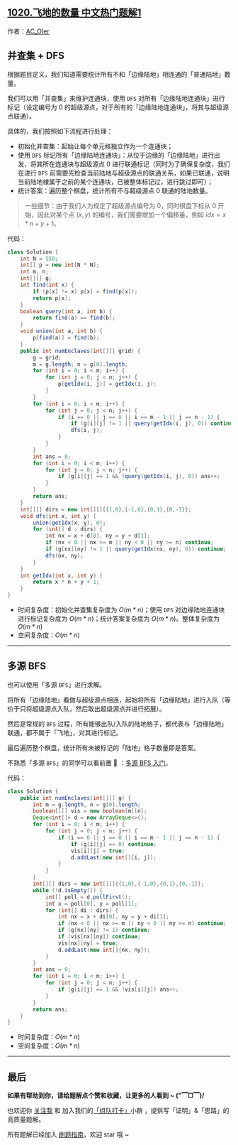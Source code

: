 ## [1020.飞地的数量 中文热门题解1](https://leetcode.cn/problems/number-of-enclaves/solutions/100000/gong-shui-san-xie-bing-cha-ji-dfs-yun-yo-oyh1)

作者：[AC_OIer](https://leetcode.cn/u/AC_OIer)
## 并查集 + DFS

根据题目定义，我们知道需要统计所有不和「边缘陆地」相连通的「普通陆地」数量。

我们可以用「并查集」来维护连通块，使用 `DFS` 对所有「边缘陆地连通块」进行标记（设定编号为 $0$ 的超级源点，对于所有的「边缘陆地连通块」，将其与超级源点联通）。

具体的，我们按照如下流程进行处理：

* 初始化并查集：起始让每个单元格独立作为一个连通块；
* 使用 `DFS`  标记所有「边缘陆地连通块」：从位于边缘的「边缘陆地」进行出发，将其所在连通块与超级源点 $0$ 进行联通标记（同时为了确保复杂度，我们在进行 `DFS` 前需要先检查当前陆地与超级源点的联通关系，如果已联通，说明当前陆地棣属于之前的某个连通块，已被整体标记过，进行跳过即可）；
* 统计答案：遍历整个棋盘，统计所有不与超级源点 $0$ 联通的陆地数量。

> 一些细节：由于我们人为规定了超级源点编号为 $0$，同时棋盘下标从 $0$ 开始，因此对某个点 $(x, y)$ 的编号，我们需要增加一个偏移量，例如 $idx = x * n + y + 1$。

代码：
```Java []
class Solution {
    int N = 550;
    int[] p = new int[N * N];
    int m, n;
    int[][] g;
    int find(int x) {
        if (p[x] != x) p[x] = find(p[x]);
        return p[x];
    }
    boolean query(int a, int b) {
        return find(a) == find(b);
    }
    void union(int a, int b) {
        p[find(a)] = find(b);
    }
    public int numEnclaves(int[][] grid) {
        g = grid;
        m = g.length; n = g[0].length;
        for (int i = 0; i < m; i++) {
            for (int j = 0; j < n; j++) {
                p[getIdx(i, j)] = getIdx(i, j);
            }
        }
        for (int i = 0; i < m; i++) {
            for (int j = 0; j < n; j++) {
                if (i == 0 || j == 0 || i == m - 1 || j == n - 1) {
                    if (g[i][j] != 1 || query(getIdx(i, j), 0)) continue;
                    dfs(i, j);
                }
            }
        }
        int ans = 0;
        for (int i = 0; i < m; i++) {
            for (int j = 0; j < n; j++) {
                if (g[i][j] == 1 && !query(getIdx(i, j), 0)) ans++;
            }
        }
        return ans;
    }
    int[][] dirs = new int[][]{{1,0},{-1,0},{0,1},{0,-1}};
    void dfs(int x, int y) {
        union(getIdx(x, y), 0);
        for (int[] d : dirs) {
            int nx = x + d[0], ny = y + d[1];
            if (nx < 0 || nx >= m || ny < 0 || ny >= n) continue;
            if (g[nx][ny] != 1 || query(getIdx(nx, ny), 0)) continue;
            dfs(nx, ny);
        }
    }
    int getIdx(int x, int y) {
        return x * n + y + 1;
    }
}
```
* 时间复杂度：初始化并查集复杂度为 $O(m * n)$；使用 `DFS` 对边缘陆地连通块进行标记复杂度为 $O(m * n)$；统计答案复杂度为 $O(m * n)$。整体复杂度为 $O(m * n)$
* 空间复杂度：$O(m * n)$

---

## 多源 BFS

也可以使用「多源 `BFS`」进行求解。

将所有「边缘陆地」看做与超级源点相连，起始将所有「边缘陆地」进行入队（等价于只将超级源点入队，然后取出超级源点并进行拓展）。

然后是常规的 `BFS` 过程，所有能够出队/入队的陆地格子，都代表与「边缘陆地」联通，都不属于「飞地」，对其进行标记。

最后遍历整个棋盘，统计所有未被标记的「陆地」格子数量即是答案。

不熟悉「多源 `BFS`」的同学可以看前置 🧀 ：[多源 BFS 入门](https://mp.weixin.qq.com/s?__biz=MzU4NDE3MTEyMA==&mid=2247487179&idx=1&sn=e30a662c03fba3861254dbcf3fb9d6f2&chksm=fd9ca5d4caeb2cc205804fd17a2ce86b25d0408adc3417e73154f59d37e7cb17e02374f5122c&token=1222269277&lang=zh_CN#rd)。

代码：
```Java []
class Solution {
    public int numEnclaves(int[][] g) {
        int m = g.length, n = g[0].length;
        boolean[][] vis = new boolean[m][n];
        Deque<int[]> d = new ArrayDeque<>();
        for (int i = 0; i < m; i++) {
            for (int j = 0; j < n; j++) {
                if (i == 0 || j == 0 || i == m - 1 || j == n - 1) {
                    if (g[i][j] == 0) continue;
                    vis[i][j] = true;
                    d.addLast(new int[]{i, j});
                }
            }
        }
        int[][] dirs = new int[][]{{1,0},{-1,0},{0,1},{0,-1}};
        while (!d.isEmpty()) {
            int[] poll = d.pollFirst();
            int x = poll[0], y = poll[1];
            for (int[] di : dirs) {
                int nx = x + di[0], ny = y + di[1];
                if (nx < 0 || nx >= m || ny < 0 || ny >= n) continue;
                if (g[nx][ny] != 1) continue;
                if (vis[nx][ny]) continue;
                vis[nx][ny] = true;
                d.addLast(new int[]{nx, ny});
            }
        }
        int ans = 0;
        for (int i = 0; i < m; i++) {
            for (int j = 0; j < n; j++) {
                if (g[i][j] == 1 && !vis[i][j]) ans++;
            }
        }
        return ans;
    }
}
```
* 时间复杂度：$O(m * n)$
* 空间复杂度：$O(m * n)$

---

## 最后

**如果有帮助到你，请给题解点个赞和收藏，让更多的人看到 ~ ("▔□▔)/**

也欢迎你 [关注我](https://oscimg.oschina.net/oscnet/up-19688dc1af05cf8bdea43b2a863038ab9e5.png) 和 加入我们的[「组队打卡」](https://leetcode-cn.com/u/ac_oier/)小群 ，提供写「证明」&「思路」的高质量题解。

所有题解已经加入 [刷题指南](https://github.com/SharingSource/LogicStack-LeetCode/wiki)，欢迎 star 哦 ~
